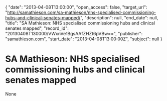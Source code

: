 {
  "date": "2013-04-08T13:00:00", 
  "open_access": false, 
  "target_url": "http://samathieson.com/sa-mathieson/nhs-specialised-commissioning-hubs-and-clinical-senates-mapped/", 
  "description": null, 
  "end_date": null, 
  "title": "SA Mathieson: NHS specialised commissioning hubs and clinical senates mapped", 
  "record_id": "20130408T130000/VWxnVe1BgsAAfZHZt6pVBw==", 
  "publisher": "samathieson.com", 
  "start_date": "2013-04-08T13:00:00Z", 
  "subject": null
}

# SA Mathieson: NHS specialised commissioning hubs and clinical senates mapped

None